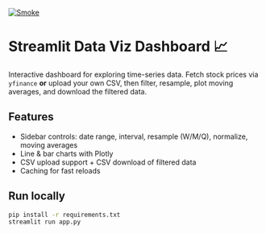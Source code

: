 [![Smoke](https://github.com/GerardoMacedo/viz-dashboard/actions/workflows/smoke.yml/badge.svg)](https://github.com/GerardoMacedo/viz-dashboard/actions/workflows/smoke.yml)


# Streamlit Data Viz Dashboard 📈

Interactive dashboard for exploring time-series data. Fetch stock prices via `yfinance` **or** upload your own CSV, then filter, resample, plot moving averages, and download the filtered data.

## Features
- Sidebar controls: date range, interval, resample (W/M/Q), normalize, moving averages
- Line & bar charts with Plotly
- CSV upload support + CSV download of filtered data
- Caching for fast reloads

## Run locally
```bash
pip install -r requirements.txt
streamlit run app.py
